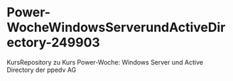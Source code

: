 # Power-WocheWindowsServerundActiveDirectory-249903
KursRepository zu Kurs Power-Woche: Windows Server und Active Directory der ppedv AG
